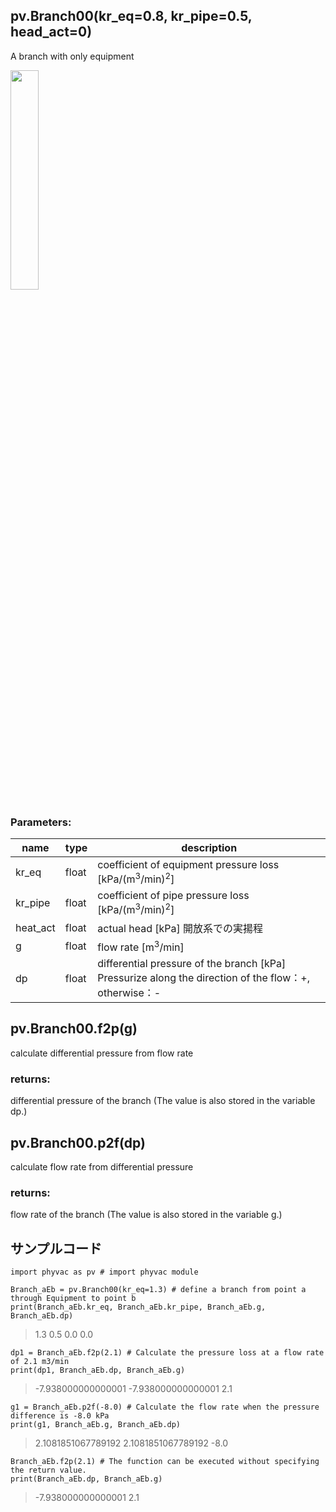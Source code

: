## pv.Branch00(kr_eq=0.8, kr_pipe=0.5, head_act=0)
A branch with only equipment
  
<img src="https://user-images.githubusercontent.com/27459538/111773622-be87d180-88f1-11eb-928c-eae0ba653c3a.png" width=30%>
  
### Parameters:
|  name  |  type  | description |
| ---- | ---- | ---- |
|kr_eq|float|coefficient of equipment pressure loss \[kPa/(m<sup>3</sup>/min)<sup>2</sup>]|
|kr_pipe|float|coefficient of pipe pressure loss \[kPa/(m<sup>3</sup>/min)<sup>2</sup>]|
|heat_act|float|actual head \[kPa] 開放系での実揚程|
|g|float|flow rate \[m<sup>3</sup>/min] |
|dp|float|differential pressure of the branch \[kPa] Pressurize along the direction of the flow：+, otherwise：- |
  
## pv.Branch00.f2p(g)
calculate differential pressure from flow rate
  
### returns:
differential pressure of the branch (The value is also stored in the variable dp.)
## pv.Branch00.p2f(dp)
calculate flow rate from differential pressure
  
### returns:
flow rate of the branch (The value is also stored in the variable g.)
  
## サンプルコード
```
import phyvac as pv # import phyvac module

Branch_aEb = pv.Branch00(kr_eq=1.3) # define a branch from point a through Equipment to point b
print(Branch_aEb.kr_eq, Branch_aEb.kr_pipe, Branch_aEb.g, Branch_aEb.dp)
```
> 1.3 0.5 0.0 0.0
```
dp1 = Branch_aEb.f2p(2.1) # Calculate the pressure loss at a flow rate of 2.1 m3/min
print(dp1, Branch_aEb.dp, Branch_aEb.g)
```
> -7.938000000000001 -7.938000000000001 2.1
```
g1 = Branch_aEb.p2f(-8.0) # Calculate the flow rate when the pressure difference is -8.0 kPa
print(g1, Branch_aEb.g, Branch_aEb.dp)
```
> 2.1081851067789192 2.1081851067789192 -8.0
```
Branch_aEb.f2p(2.1) # The function can be executed without specifying the return value.
print(Branch_aEb.dp, Branch_aEb.g)
```
> -7.938000000000001 2.1
